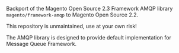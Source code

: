 Backport of the Magento Open Source 2.3 Framework AMQP library `magento/framework-amqp` to Magento Open Source 2.2.

This repository is unmaintained, use at your own risk!

The AMQP library is designed to provide default implementation for Message Queue Framework.
